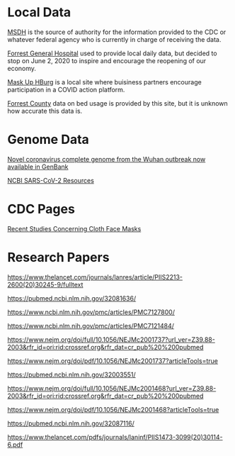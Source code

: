 
# Local Data

[MSDH](https://msdh.ms.gov/msdhsite/_static/14,0,420.html ) is the source 
of authority for the information provided to the CDC  or whatever federal 
agency who is currently in charge of receiving the data.

[Forrest General Hospital](https://fhcovid19.com/) used to provide local 
daily data, but decided to stop on June 2, 2020 to inspire and encourage 
the reopening of our economy.

[Mask Up HBurg](http://maskuphburg.com/index.html) is a local site where 
buisiness partners encourage participation in a COVID action platform.


[Forrest County](https://covidactnow.org/us/ms/county/forrest_county?s=647107)
data on bed usage is provided by this site, but it is unknown how accurate this 
data is.

# Genome Data 

[Novel coronavirus complete genome from the Wuhan outbreak now available in GenBank](https://ncbiinsights.ncbi.nlm.nih.gov/2020/01/13/novel-coronavirus/)

[NCBI SARS-CoV-2 Resources](https://www.ncbi.nlm.nih.gov/sars-cov-2/)


# CDC Pages

[Recent Studies Concerning Cloth Face Masks](https://www.cdc.gov/coronavirus/2019-ncov/prevent-getting-sick/cloth-face-cover-guidance.html#recent-studies)


# Research Papers


https://www.thelancet.com/journals/lanres/article/PIIS2213-2600(20)30245-9/fulltext

https://pubmed.ncbi.nlm.nih.gov/32081636/

https://www.ncbi.nlm.nih.gov/pmc/articles/PMC7127800/

https://www.ncbi.nlm.nih.gov/pmc/articles/PMC7121484/

https://www.nejm.org/doi/full/10.1056/NEJMc2001737?url_ver=Z39.88-2003&rfr_id=ori:rid:crossref.org&rfr_dat=cr_pub%20%200pubmed

https://www.nejm.org/doi/pdf/10.1056/NEJMc2001737?articleTools=true

https://pubmed.ncbi.nlm.nih.gov/32003551/

https://www.nejm.org/doi/full/10.1056/NEJMc2001468?url_ver=Z39.88-2003&rfr_id=ori:rid:crossref.org&rfr_dat=cr_pub%20%200pubmed

https://www.nejm.org/doi/pdf/10.1056/NEJMc2001468?articleTools=true

https://pubmed.ncbi.nlm.nih.gov/32087116/

https://www.thelancet.com/pdfs/journals/laninf/PIIS1473-3099(20)30114-6.pdf





